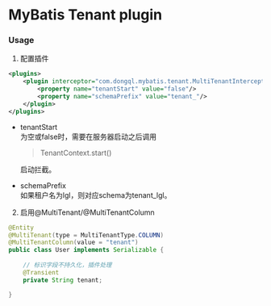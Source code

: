 # MyBatis Tenant plugin

### Usage
1. 配置插件
```XML
<plugins>
    <plugin interceptor="com.dongql.mybatis.tenant.MultiTenantInterceptor">
        <property name="tenantStart" value="false"/>
        <property name="schemaPrefix" value="tenant_"/>
    </plugin>
</plugins>
```
* tenantStart  
    为空或false时，需要在服务器启动之后调用
    > TenantContext.start()

    启动拦截。
* schemaPrefix  
    如果租户名为lgl，则对应schema为tenant_lgl。
    
2. 启用@MultiTenant/@MultiTenantColumn
```java
@Entity
@MultiTenant(type = MultiTenantType.COLUMN)
@MultiTenantColumn(value = "tenant")
public class User implements Serializable {
    
    // 标识字段不持久化，插件处理
    @Transient
    private String tenant;

}
```


